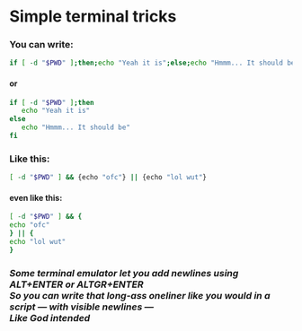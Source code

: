 # Simple terminal tricks
### You can write:
```bash
if [ -d "$PWD" ];then;echo "Yeah it is";else;echo "Hmmm... It should be";fi
```

#### or

```bash
if [ -d "$PWD" ];then
   echo "Yeah it is"
else
   echo "Hmmm... It should be"
fi
```

### Like this:

```bash
[ -d "$PWD" ] && {echo "ofc"} || {echo "lol wut"}

```

#### even like this:

```bash
[ -d "$PWD" ] && {
echo "ofc"
} || {
echo "lol wut"
}
```

### *Some terminal emulator let you add newlines using ALT+ENTER or ALTGR+ENTER <br> So you can write that long-ass oneliner like you would in a script — with visible newlines — <br> Like God intended*
